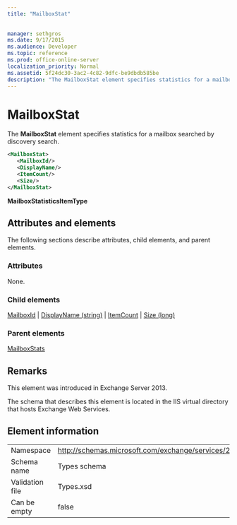 ```yaml
---
title: "MailboxStat"
 
 
manager: sethgros
ms.date: 9/17/2015
ms.audience: Developer
ms.topic: reference
ms.prod: office-online-server
localization_priority: Normal
ms.assetid: 5f24dc30-3ac2-4c82-9dfc-be9dbdb585be
description: "The MailboxStat element specifies statistics for a mailbox searched by discovery search."
---
```


# MailboxStat

The **MailboxStat** element specifies statistics for a mailbox searched by discovery search. 
  
```XML
<MailboxStat>
   <MailboxId/>
   <DisplayName/>
   <ItemCount/>
   <Size/>
</MailboxStat>
```

 **MailboxStatisticsItemType**
## Attributes and elements

The following sections describe attributes, child elements, and parent elements.
  
### Attributes

None.
  
### Child elements

[MailboxId](mailboxid.md) | [DisplayName (string)](displayname-string.md) | [ItemCount](itemcount.md) | [Size (long)](size-long.md)
  
### Parent elements

[MailboxStats](mailboxstats.md)
  
## Remarks

This element was introduced in Exchange Server 2013.
  
The schema that describes this element is located in the IIS virtual directory that hosts Exchange Web Services.
  
## Element information

|||
|:-----|:-----|
|Namespace  <br/> |http://schemas.microsoft.com/exchange/services/2006/types  <br/> |
|Schema name  <br/> |Types schema  <br/> |
|Validation file  <br/> |Types.xsd  <br/> |
|Can be empty  <br/> |false  <br/> |
   

